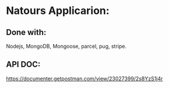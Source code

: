 # Natours Applicarion:

## Done with:

Nodejs, MongoDB, Mongoose, parcel, pug, stripe.

## API DOC:

https://documenter.getpostman.com/view/23027399/2s8YzS1j4r
